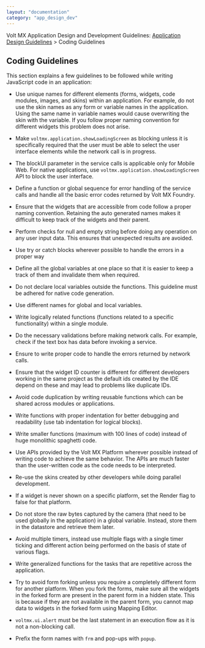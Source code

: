```yaml
---
layout: "documentation"
category: "app_design_dev"
---
```

                          

Volt MX  Application Design and Development Guidelines: [Application Design Guidelines](Application_Design_Guidelines_Overview.html) > Coding Guidelines

Coding Guidelines
-----------------

This section explains a few guidelines to be followed while writing JavaScript code in an application:

*   Use unique names for different elements (forms, widgets, code modules, images, and skins) within an application. For example, do not use the skin names as any form or variable names in the application. Using the same name in variable names would cause overwriting the skin with the variable. If you follow proper naming convention for different widgets this problem does not arise.
*   Make `voltmx.application.showLoadingScreen` as blocking unless it is specifically required that the user must be able to select the user interface elements while the network call is in progress.
*   The blockUI parameter in the service calls is applicable only for Mobile Web. For native applications, use `voltmx.application.showLoadingScreen` API to block the user interface.
*   Define a function or global sequence for error handling of the service calls and handle all the basic error codes returned by Volt MX Foundry.
*   Ensure that the widgets that are accessible from code follow a proper naming convention. Retaining the auto generated names makes it difficult to keep track of the widgets and their parent.
*   Perform checks for null and empty string before doing any operation on any user input data. This ensures that unexpected results are avoided.
*   Use try or catch blocks wherever possible to handle the errors in a proper way
    
*   Define all the global variables at one place so that it is easier to keep a track of them and invalidate them when required.
*   Do not declare local variables outside the functions. This guideline must be adhered for native code generation.
*   Use different names for global and local variables.
*   Write logically related functions (functions related to a specific functionality) within a single module.
*   Do the necessary validations before making network calls. For example, check if the text box has data before invoking a service.
*   Ensure to write proper code to handle the errors returned by network calls.
*   Ensure that the widget ID counter is different for different developers working in the same project as the default ids created by the IDE depend on these and may lead to problems like duplicate IDs.
*   Avoid code duplication by writing reusable functions which can be shared across modules or applications.
*   Write functions with proper indentation for better debugging and readability (use tab indentation for logical blocks).
*   Write smaller functions (maximum with 100 lines of code) instead of huge monolithic spaghetti code.
*   Use APIs provided by the Volt MX Platform wherever possible instead of writing code to achieve the same behavior. The APIs are much faster than the user-written code as the code needs to be interpreted.
*   Re-use the skins created by other developers while doing parallel development.
*   If a widget is never shown on a specific platform, set the Render flag to false for that platform.
*   Do not store the raw bytes captured by the camera (that need to be used globally in the application) in a global variable. Instead, store them in the datastore and retrieve them later.
*   Avoid multiple timers, instead use multiple flags with a single timer ticking and different action being performed on the basis of state of various flags.
*   Write generalized functions for the tasks that are repetitive across the application.
*   Try to avoid form forking unless you require a completely different form for another platform. When you fork the forms, make sure all the widgets in the forked form are present in the parent form in a hidden state. This is because if they are not available in the parent form, you cannot map data to widgets in the forked form using Mapping Editor.
*   `voltmx.ui.alert` must be the last statement in an execution flow as it is not a non-blocking call.
*   Prefix the form names with `frm` and pop-ups with `popup`.
